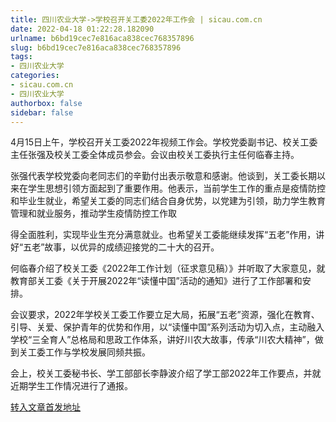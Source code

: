 ```yaml
---
title: 四川农业大学->学校召开关工委2022年工作会 | sicau.com.cn
date: 2022-04-18 01:22:28.182090
urlname: b6bd19cec7e816aca838cec768357896
slug: b6bd19cec7e816aca838cec768357896
tags: 
- 四川农业大学
categories:
- sicau.com.cn
- 四川农业大学
authorbox: false
sidebar: false
---
```

4月15日上午，学校召开关工委2022年视频工作会。学校党委副书记、校关工委主任张强及校关工委全体成员参会。会议由校关工委执行主任何临春主持。

张强代表学校党委向老同志们的辛勤付出表示敬意和感谢。他谈到，关工委长期以来在学生思想引领方面起到了重要作用。他表示，当前学生工作的重点是疫情防控和毕业生就业，希望关工委的同志们结合自身优势，以党建为引领，助力学生教育管理和就业服务，推动学生疫情防控工作取
<!--more-->
得全面胜利，实现毕业生充分满意就业。也希望关工委能继续发挥“五老”作用，讲好“五老”故事，以优异的成绩迎接党的二十大的召开。

何临春介绍了校关工委《2022年工作计划（征求意见稿）》并听取了大家意见，就教育部关工委《关于开展2022年“读懂中国”活动的通知》进行了工作部署和安排。

会议要求，2022年学校关工委工作要立足大局，拓展“五老”资源，强化在教育、引导、关爱、保护青年的优势和作用，以“读懂中国”系列活动为切入点，主动融入学校“三全育人”总格局和思政工作体系，讲好川农大故事，传承“川农大精神”，做到关工委工作与学校发展同频共振。

会上，校关工委秘书长、学工部部长李静波介绍了学工部2022年工作要点，并就近期学生工作情况进行了通报。



[转入文章首发地址](https://news.sicau.edu.cn/info/1078/67376.htm)